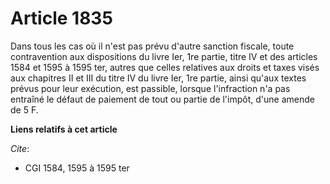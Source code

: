 # Article 1835

Dans tous les cas où il n'est pas prévu d'autre sanction fiscale, toute contravention aux dispositions du livre Ier, 1re
partie, titre IV et des articles 1584 et 1595 à 1595 ter, autres que celles relatives aux droits et taxes visés aux chapitres
II et III du titre IV du livre Ier, 1re partie, ainsi qu'aux textes prévus pour leur exécution, est passible, lorsque
l'infraction n'a pas entraîné le défaut de paiement de tout ou partie de l'impôt, d'une amende de 5 F.

**Liens relatifs à cet article**

_Cite_:

  - CGI 1584, 1595 à 1595 ter
